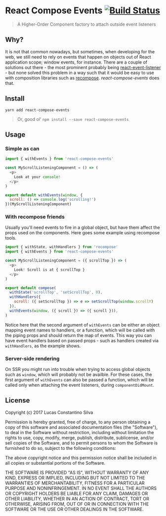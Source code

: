 # React Compose Events [![Build Status](https://travis-ci.org/lucasconstantino/react-compose-events.svg?branch=master)](https://travis-ci.org/lucasconstantino/react-compose-events)

> A Higher-Order Component factory to attach outside event listeners

## Why?

It is not that common nowadays, but sometimes, when developing for the web, we still need to rely on events that happen on objects out of React application scope; window events, for instance. There are a couple of solutions out there - the most prominent probably being [react-event-listener](https://github.com/oliviertassinari/react-event-listener) - but none solved this problem in a way such that it would be easy to use with composition libraries such as [recompose](https://github.com/acdlite/recompose). *react-compose-events* does that.

## Install

`yarn add react-compose-events`

> Or, good ol' `npm install --save react-compose-events`

## Usage

### Simple as can

```js
import { withEvents } from 'react-compose-events'

const MyScrollListeningComponent = () => (
  <p>
    Look at your console!
  </p>
)

export default withEvents(window, {
  scroll: () => console.log('scrolling!')
})(MyScrollListeningComponent)
```

### With recompose friends

Usually you'll need events to fire in a global object, but have them affect the props used on the components. Here goes some example using recompose tools.

```js
import { withState, withHandlers } from 'recompose'
import { withEvents } from 'react-compose-events'

const MyScrollListeningComponent = ({ scrollTop }) => (
  <p>
    Look! Scroll is at { scrollTop }
  </p>
)

export default compose(
  withState('scrollTop', 'setScrollTop', 0),
  withHandlers({
    scroll: ({ setScrollTop }) => e => setScrollTop(window.scrollY)
  }),
  withEvents(window, ({ scroll }) => ({ scroll })),
)
```

Notice here that the second argument of `withEvents` can be either an object mapping event names to handlers, or a function, which will be called with the piping props and should return the map of events. This way you can have event handlers based on passed props - such as handlers created via `withHandlers`, as the example shows.

### Server-side rendering

On SSR you might run into trouble when trying to access global objects such as `window`, which will probably not be availble. For these cases, the first argument of `withEvents` can also be passed a function, which will be called only when attaching the event listeners, during `componentDidMount`.

## License

Copyright (c) 2017 Lucas Constantino Silva

Permission is hereby granted, free of charge, to any person obtaining a copy of
this software and associated documentation files (the "Software"), to deal in
the Software without restriction, including without limitation the rights to
use, copy, modify, merge, publish, distribute, sublicense, and/or sell copies
of the Software, and to permit persons to whom the Software is furnished to do
so, subject to the following conditions:

The above copyright notice and this permission notice shall be included in all
copies or substantial portions of the Software.

THE SOFTWARE IS PROVIDED "AS IS", WITHOUT WARRANTY OF ANY KIND, EXPRESS OR
IMPLIED, INCLUDING BUT NOT LIMITED TO THE WARRANTIES OF MERCHANTABILITY,
FITNESS FOR A PARTICULAR PURPOSE AND NONINFRINGEMENT. IN NO EVENT SHALL THE
AUTHORS OR COPYRIGHT HOLDERS BE LIABLE FOR ANY CLAIM, DAMAGES OR OTHER
LIABILITY, WHETHER IN AN ACTION OF CONTRACT, TORT OR OTHERWISE, ARISING FROM,
OUT OF OR IN CONNECTION WITH THE SOFTWARE OR THE USE OR OTHER DEALINGS IN THE
SOFTWARE.

